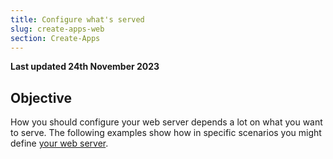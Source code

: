 ```yaml
---
title: Configure what's served
slug: create-apps-web
section: Create-Apps
---
```


**Last updated 24th November 2023**



## Objective  

How you should configure your web server depends a lot on what you want to serve.
The following examples show how in specific scenarios you might define [your web server](../app-reference.md#web).
